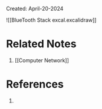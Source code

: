 Created: April-20-2024

![[BlueTooth Stack excal.excalidraw]]

# Related Notes

1. [[Computer Network]]
# References

1. 